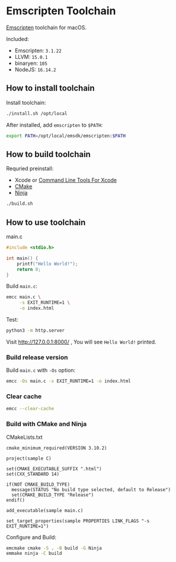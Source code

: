 # Emscripten Toolchain

[Emscripten](https://emscripten.org/) toolchain for macOS.

Included:
- Emscripten: `3.1.22`
- LLVM: `15.0.1`
- binaryen: `105`
- NodeJS: `16.14.2`

## How to install toolchain

Install toolchain:

```bash
./install.sh /opt/local
```

After installed, add `emscripten` to `$PATH`:

```bash
export PATH=/opt/local/emsdk/emscripten:$PATH
```

## How to build toolchain

Requried preinstall:

- Xcode or [Command Line Tools For Xcode](https://developer.apple.com/download/all/)
- [CMake](https://cmake.org/)
- [Ninja](https://ninja-build.org/)

```bash
./build.sh
```

## How to use toolchain

main.c

```c
#include <stdio.h>

int main() {
    printf("Hello World!");
    return 0;
}
```

Build `main.c`:

```bash
emcc main.c \
     -s EXIT_RUNTIME=1 \
     -o index.html
```

Test:

```bash
python3 -m http.server
```

Visit http://127.0.0.1:8000/ , You will see `Hello World!` printed.

### Build release version

Build `main.c` with `-Os` option:

```bash
emcc -Os main.c -s EXIT_RUNTIME=1 -o index.html
```

### Clear cache

```bash
emcc --clear-cache
```

### Build with CMake and Ninja

CMakeLists.txt

```
cmake_minimum_required(VERSION 3.10.2)

project(sample C)

set(CMAKE_EXECUTABLE_SUFFIX ".html")
set(CXX_STANDARD 14)

if(NOT CMAKE_BUILD_TYPE)
  message(STATUS "No build type selected, default to Release")
  set(CMAKE_BUILD_TYPE "Release")
endif()

add_executable(sample main.c)

set_target_properties(sample PROPERTIES LINK_FLAGS "-s EXIT_RUNTIME=1")
```

Configure and Build:

```bash
emcmake cmake -S . -B build -G Ninja
emmake ninja -C build
```
